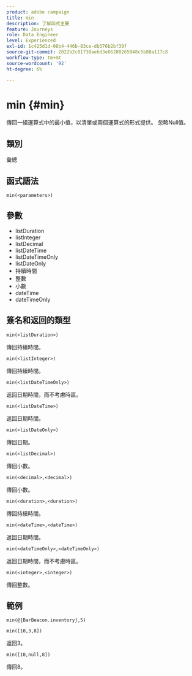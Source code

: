 ```yaml
---
product: adobe campaign
title: min
description: 了解函式主要
feature: Journeys
role: Data Engineer
level: Experienced
exl-id: 1c425d1d-08b4-446b-83ce-db376b2bf39f
source-git-commit: 2022b2c81738ae6d3e66280265948c5b88a117c8
workflow-type: tm+mt
source-wordcount: '92'
ht-degree: 6%

---
```


# min {#min}

傳回一組運算式中的最小值，以清單或兩個運算式的形式提供。 忽略Null值。

## 類別

彙總

## 函式語法

`min(<parameters>)`

## 參數

* listDuration
* listInteger
* listDecimal
* listDateTime
* listDateTimeOnly
* listDateOnly
* 持續時間
* 整數
* 小數
* dateTime
* dateTimeOnly

## 簽名和返回的類型

`min(<listDuration>)`

傳回持續時間。

`min(<listInteger>)`

傳回持續時間。

`min(<listDateTimeOnly>)`

返回日期時間，而不考慮時區。

`min(<listDateTime>)`

返回日期時間。

`min(<listDateOnly>)`

傳回日期。

`min(<listDecimal>)`

傳回小數。

`min(<decimal>,<decimal>)`

傳回小數。

`min(<duration>,<duration>)`

傳回持續時間。

`min(<dateTime>,<dateTime>)`

返回日期時間。

`min(<dateTimeOnly>,<dateTimeOnly>)`

返回日期時間，而不考慮時區。

`min(<integer>,<integer>)`

傳回整數。

## 範例

`min(@{BarBeacon.inventory},5)`

`min([10,3,8])`

返回3。

`min([10,null,8])`

傳回8。
